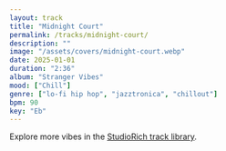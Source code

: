 ```yaml
---
layout: track
title: "Midnight Court"
permalink: /tracks/midnight-court/
description: ""
image: "/assets/covers/midnight-court.webp"
date: 2025-01-01
duration: "2:36"
album: "Stranger Vibes"
mood: ["Chill"]
genre: ["lo-fi hip hop", "jazztronica", "chillout"]
bpm: 90
key: "Eb"
---
```


Explore more vibes in the [StudioRich track library](/tracks/).
